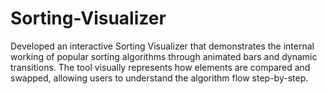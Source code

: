 # Sorting-Visualizer
Developed an interactive Sorting Visualizer that demonstrates the internal working of popular sorting algorithms through animated bars and dynamic transitions. The tool visually represents how elements are compared and swapped, allowing users to understand the algorithm flow step-by-step.
